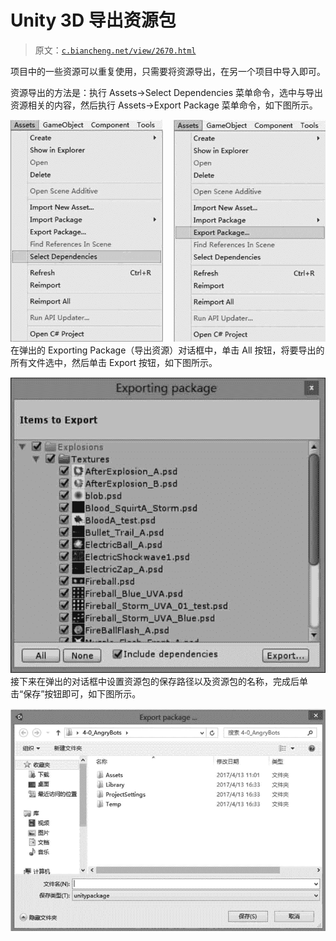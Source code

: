 # Unity 3D 导出资源包

> 原文：[`c.biancheng.net/view/2670.html`](http://c.biancheng.net/view/2670.html)

项目中的一些资源可以重复使用，只需要将资源导出，在另一个项目中导入即可。

资源导出的方法是：执行 Assets→Select Dependencies 菜单命令，选中与导出资源相关的内容，然后执行 Assets→Export Package 菜单命令，如下图所示。

![资源导出](img/357889d984d566867c4b7077428a463e.png)
在弹出的 Exporting Package（导出资源）对话框中，单击 All 按钮，将要导出的所有文件选中，然后单击 Export 按钮，如下图所示。

![导出所选文件](img/32c167a95bcc8a729ccc5a1058107a45.png)
接下来在弹出的对话框中设置资源包的保存路径以及资源包的名称，完成后单击“保存”按钮即可，如下图所示。

![资源文件命名](img/f9dcd77a8b893c424234ae42a32fd21c.png)